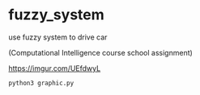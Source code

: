 # fuzzy_system
use fuzzy system to drive car

(Computational Intelligence course school assignment)

https://imgur.com/UEfdwyL

```
python3 graphic.py
```
